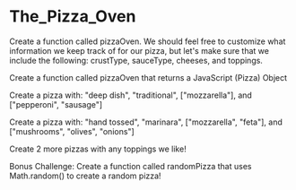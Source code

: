 # The_Pizza_Oven


Create a function called pizzaOven. We should feel free to customize what information we keep track of for our pizza, but let's make sure that we include the following: crustType, sauceType, cheeses, and toppings.

Create a function called pizzaOven that returns a JavaScript (Pizza) Object

Create a pizza with: "deep dish", "traditional", ["mozzarella"], and ["pepperoni", "sausage"]

Create a pizza with: "hand tossed", "marinara", ["mozzarella", "feta"], and ["mushrooms", "olives", "onions"]

Create 2 more pizzas with any toppings we like!

Bonus Challenge: Create a function called randomPizza that uses Math.random() to create a random pizza!
